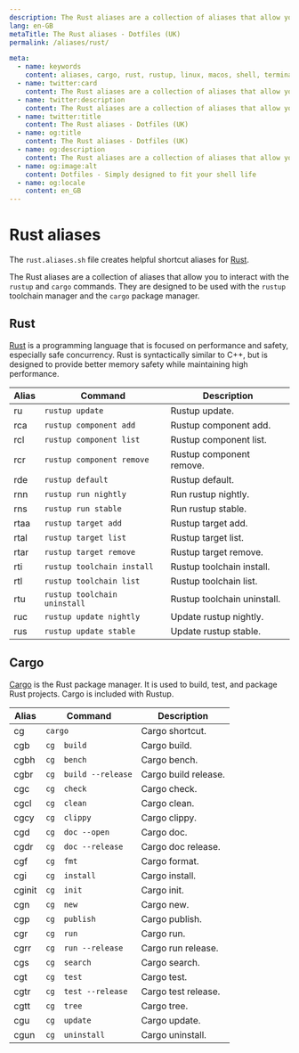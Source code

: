```yaml
---
description: The Rust aliases are a collection of aliases that allow you to interact with the `rustup` and `cargo` commands. They are designed to be used with the `rustup` toolchain manager and the `cargo` package manager.
lang: en-GB
metaTitle: The Rust aliases - Dotfiles (UK)
permalink: /aliases/rust/

meta:
  - name: keywords
    content: aliases, cargo, rust, rustup, linux, macos, shell, terminal, windows
  - name: twitter:card
    content: The Rust aliases are a collection of aliases that allow you to interact with the `rustup` and `cargo` commands. They are designed to be used with the `rustup` toolchain manager and the `cargo` package manager.
  - name: twitter:description
    content: The Rust aliases are a collection of aliases that allow you to interact with the `rustup` and `cargo` commands. They are designed to be used with the `rustup` toolchain manager and the `cargo` package manager.
  - name: twitter:title
    content: The Rust aliases - Dotfiles (UK)
  - name: og:title
    content: The Rust aliases - Dotfiles (UK)
  - name: og:description
    content: The Rust aliases are a collection of aliases that allow you to interact with the `rustup` and `cargo` commands. They are designed to be used with the `rustup` toolchain manager and the `cargo` package manager.
  - name: og:image:alt
    content: Dotfiles - Simply designed to fit your shell life
  - name: og:locale
    content: en_GB
---
```


# Rust aliases

The `rust.aliases.sh` file creates helpful shortcut aliases for
[Rust](https://www.rust-lang.org/).

The Rust aliases are a collection of aliases that allow you to interact with the
`rustup` and `cargo` commands. They are designed to be used with the `rustup`
toolchain manager and the `cargo` package manager.

## Rust

[Rust](https://www.rust-lang.org/) is a programming language that is focused on
performance and safety, especially safe concurrency. Rust is syntactically
similar to C++, but is designed to provide better memory safety while
maintaining high performance.

| Alias | Command | Description |
| ----- | ----- | ----- |
| ru | `rustup update` | Rustup update. |
| rca | `rustup component add` | Rustup component add. |
| rcl | `rustup component list` | Rustup component list. |
| rcr | `rustup component remove` | Rustup component remove. |
| rde | `rustup default` | Rustup default. |
| rnn | `rustup run nightly` | Run rustup nightly. |
| rns | `rustup run stable` | Run rustup stable. |
| rtaa | `rustup target add` | Rustup target add. |
| rtal | `rustup target list` | Rustup target list. |
| rtar | `rustup target remove` | Rustup target remove. |
| rti | `rustup toolchain install` | Rustup toolchain install. |
| rtl | `rustup toolchain list` | Rustup toolchain list. |
| rtu | `rustup toolchain uninstall` | Rustup toolchain uninstall. |
| ruc | `rustup update nightly` | Update rustup nightly. |
| rus | `rustup update stable` | Update rustup stable. |

## Cargo

[Cargo](https://doc.rust-lang.org/cargo/) is the Rust package manager. It is
used to build, test, and package Rust projects. Cargo is included with Rustup.

| Alias | Command | Description |
| ----- | ----- | ----- |
| cg | `cargo` | Cargo shortcut. |
| cgb | `cg  build` | Cargo build. |
| cgbh | `cg  bench` | Cargo bench. |
| cgbr | `cg  build --release` | Cargo build release. |
| cgc | `cg  check` | Cargo check. |
| cgcl | `cg  clean` | Cargo clean. |
| cgcy | `cg  clippy` | Cargo clippy. |
| cgd | `cg  doc --open` | Cargo doc. |
| cgdr | `cg  doc --release` | Cargo doc release. |
| cgf | `cg  fmt` | Cargo format. |
| cgi | `cg  install` | Cargo install. |
| cginit | `cg  init` | Cargo init. |
| cgn | `cg  new` | Cargo new. |
| cgp | `cg  publish` | Cargo publish. |
| cgr | `cg  run` | Cargo run. |
| cgrr | `cg  run --release` | Cargo run release. |
| cgs | `cg  search` | Cargo search. |
| cgt | `cg  test` | Cargo test. |
| cgtr | `cg  test --release` | Cargo test release. |
| cgtt | `cg  tree` | Cargo tree. |
| cgu | `cg  update` | Cargo update. |
| cgun | `cg  uninstall` | Cargo uninstall. |
